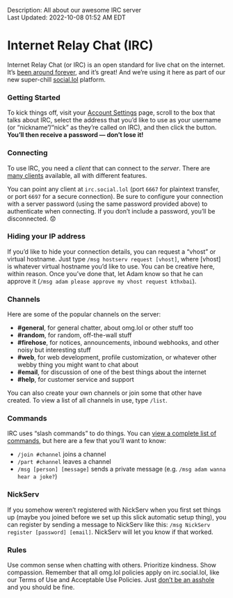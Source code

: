 Description: All about our awesome IRC server  
Last Updated: 2022-10-08 01:52 AM EDT

# Internet Relay Chat (IRC)

Internet Relay Chat (or IRC) is an open standard for live chat on the internet. It’s [been around forever](https://en.wikipedia.org/wiki/Internet_Relay_Chat), and it’s great! And we’re using it here as part of our new super-chill [social.lol](/help/social.lol) platform.

### Getting Started

To kick things off, visit your [Account Settings](https://home.omg.lol/account) page, scroll to the box that talks about IRC, select the address that you’d like to use as your username (or “nickname”/“nick” as they’re called on IRC), and then click the button. **You’ll then receive a password — don’t lose it!**

### Connecting

To use IRC, you need a _client_ that can connect to the _server_. There are [many clients](https://en.wikipedia.org/wiki/Comparison_of_Internet_Relay_Chat_clients) available, all with different features.

You can point any client at `irc.social.lol` (port `6667` for plaintext transfer, or port `6697` for a secure connection). Be sure to configure your connection with a server password (using the same password provided above) to authenticate when connecting. If you don’t include a password, you’ll be disconnected. 😟

### Hiding your IP address

If you’d like to hide your connection details, you can request a “vhost” or virtual hostname. Just type `/msg hostserv request [vhost]`, where [vhost] is whatever virtual hostname you’d like to use. You can be creative here, within reason. Once you’ve done that, let Adam know so that he can approve it (`/msg adam please approve my vhost request kthxbai`).

### Channels

Here are some of the popular channels on the server:

  * **#general**, for general chatter,  about omg.lol or other stuff too
  * **#random**, for random, off-the-wall stuff
  * **#firehose**, for notices, announcements, inbound webhooks, and other noisy but interesting stuff
  * **#web**, for web development, profile customization, or whatever other webby thing you might want to chat about
  * **#email**, for discussion of one of the best things about the internet
  * **#help**, for customer service and support

You can also create your own channels or join some that other have created. To view a list of all channels in use, type `/list`.

### Commands

IRC uses “slash commands” to do things. You can [view a complete list of commands](https://en.wikipedia.org/wiki/List_of_Internet_Relay_Chat_commands), but here are a few that you’ll want to know:

  * `/join #channel` joins a channel
  * `/part #channel` leaves a channel
  * `/msg [person] [message]` sends a private message (e.g. `/msg adam wanna hear a joke?`)

### NickServ

If you somehow weren’t registered with NickServ when you first set things up (maybe you joined before we set up this slick automatic setup thing), you can register by sending a message to NickServ like this: `/msg NickServ register [password] [email]`. NickServ will let you know if that worked.

### Rules

Use common sense when chatting with others. Prioritize kindness. Show compassion. Remember that all omg.lol policies apply on irc.social.lol, like our Terms of Use and Acceptable Use Policies. Just [don’t be an asshole](https://asshole.fyi) and you should be fine.